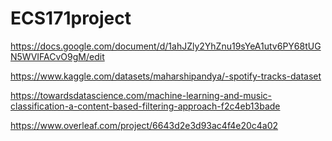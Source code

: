# ECS171project

https://docs.google.com/document/d/1ahJZly2YhZnu19sYeA1utv6PY68tUGN5WVIFACvO9gM/edit

https://www.kaggle.com/datasets/maharshipandya/-spotify-tracks-dataset

https://towardsdatascience.com/machine-learning-and-music-classification-a-content-based-filtering-approach-f2c4eb13bade

https://www.overleaf.com/project/6643d2e3d93ac4f4e20c4a02
